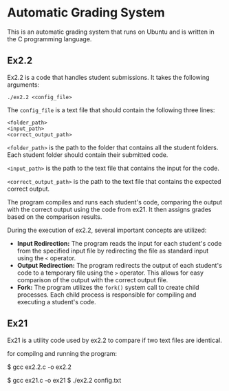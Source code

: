 

<body>
  <h1>Automatic Grading System</h1>

  <p>This is an automatic grading system that runs on Ubuntu and is written in the C programming language.</p>

  <h2>Ex2.2</h2>

  <p>Ex2.2 is a code that handles student submissions. It takes the following arguments:</p>

  <pre><code>./ex2.2 &lt;config_file&gt;</code></pre>

  <p>The <code>config_file</code> is a text file that should contain the following three lines:</p>

  <pre><code>&lt;folder_path&gt;
&lt;input_path&gt;
&lt;correct_output_path&gt;</code></pre>

  <p><code>&lt;folder_path&gt;</code> is the path to the folder that contains all the student folders. Each student folder should contain their submitted code.</p>
  <p><code>&lt;input_path&gt;</code> is the path to the text file that contains the input for the code.</p>
  <p><code>&lt;correct_output_path&gt;</code> is the path to the text file that contains the expected correct output.</p>

  <p>The program compiles and runs each student's code, comparing the output with the correct output using the code from ex21. It then assigns grades based on the comparison results.</p>

  <p>During the execution of ex2.2, several important concepts are utilized:</p>

  <ul>
    <li><strong>Input Redirection:</strong> The program reads the input for each student's code from the specified input file by redirecting the file as standard input using the <code>&lt;</code> operator.</li>
    <li><strong>Output Redirection:</strong> The program redirects the output of each student's code to a temporary file using the <code>&gt;</code> operator. This allows for easy comparison of the output with the correct output file.</li>
    <li><strong>Fork:</strong> The program utilizes the <code>fork()</code> system call to create child processes. Each child process is responsible for compiling and executing a student's code.</li>
  </ul>

  <h2>Ex21</h2>

  <p>Ex21 is a utility code used by ex2.2 to compare if two text files are identical.</p>
  
for compilng and running the program:

$ gcc ex2.2.c -o ex2.2

$ gcc ex21.c -o ex21
$ ./ex2.2 config.txt
 
